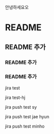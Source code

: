 안녕하세요오
# README
## README 추가
### README 추가
### README 추가
jira test

jira test-hj

jira push test sy

jira push test jae hyun

jira push test minho